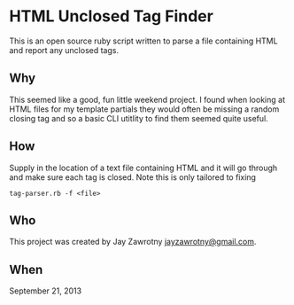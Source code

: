 # HTML Unclosed Tag Finder

This is an open source ruby script written to parse a file containing HTML and report any unclosed tags.                                                                                                                

## Why

This seemed like a good, fun little weekend project. I found when looking at HTML files for my template partials they would often be missing a random closing tag and so a basic CLI utitlity to find them seemed quite useful.

## How

Supply in the location of a text file containing HTML and it will go through and make sure each tag is closed. Note this is only tailored to fixing

```tag-parser.rb -f <file>```

## Who

This project was created by Jay Zawrotny <jayzawrotny@gmail.com>.

## When

September 21, 2013
